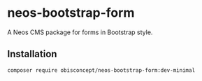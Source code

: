 # neos-bootstrap-form

A Neos CMS package for forms in Bootstrap style.

## Installation

``` bash
composer require obisconcept/neos-bootstrap-form:dev-minimal
```
